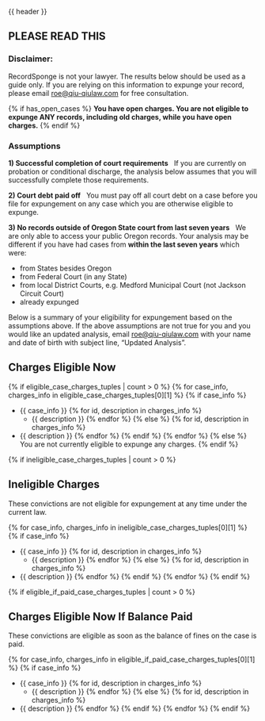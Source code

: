 {{ header }}

## PLEASE READ THIS

### Disclaimer:
RecordSponge is not your lawyer. The results below should be used as a guide only. If you are relying on this information to expunge your record, please email roe@qiu-qiulaw.com for free consultation.

{% if has_open_cases %}
<b>You have open charges. You are not eligible to expunge ANY records, including old charges, while you have open charges.</b>
{% endif %}

### Assumptions
<b>1) Successful completion of court requirements</b> &nbsp; If you are currently on probation or conditional discharge, the analysis below assumes that you will successfully complete those requirements.

<b>2) Court debt paid off</b> &nbsp; You must pay off all court debt on a case before you file for expungement on any case which you are otherwise eligible to expunge.

<b>3) No records outside of Oregon State court from last seven years</b> &nbsp; We are only able to access your public Oregon records. Your analysis may be different if you have had cases from <b>within the last seven years</b> which were:

  * from States besides Oregon
  * from Federal Court (in any State)
  * from local District Courts, e.g. Medford Municipal Court (not Jackson Circuit Court)
  * already expunged

Below is a summary of your eligibility for expungement based on the assumptions above.
If the above assumptions are not true for you and you would like an updated analysis, email roe@qiu-qiulaw.com with your name and date of birth with subject line, “Updated Analysis”.

## Charges Eligible Now
{% if eligible_case_charges_tuples | count > 0 %}
  {% for case_info, charges_info in eligible_case_charges_tuples[0][1] %}
    {% if case_info %}
 - {{ case_info }}
      {% for id, description in charges_info %}
     - {{ description }}
      {% endfor %}
    {% else %}
      {% for id, description in charges_info %}
 - {{ description }}
      {% endfor %}
    {% endif %}
  {% endfor %}
{% else %}
You are not currently eligible to expunge any charges.
{% endif %}

{% if ineligible_case_charges_tuples | count > 0 %}
## Ineligible Charges
These convictions are not eligible for expungement at any time under the current law.

  {% for case_info, charges_info in ineligible_case_charges_tuples[0][1] %}
    {% if case_info %}
 - {{ case_info }}
      {% for id, description in charges_info %}
     - {{ description }}
      {% endfor %}
    {% else %}
      {% for id, description in charges_info %}
 - {{ description }}
      {% endfor %}
    {% endif %}
  {% endfor %}
{% endif %}

{% if eligible_if_paid_case_charges_tuples | count > 0 %}
## Charges Eligible Now If Balance Paid
These convictions are eligible as soon as the balance of fines on the case is paid.

  {% for case_info, charges_info in eligible_if_paid_case_charges_tuples[0][1] %}
    {% if case_info %}
 - {{ case_info }}
      {% for id, description in charges_info %}
     - {{ description }}
      {% endfor %}
    {% else %}
      {% for id, description in charges_info %}
 - {{ description }}
      {% endfor %}
    {% endif %}
  {% endfor %}
{% endif %}
